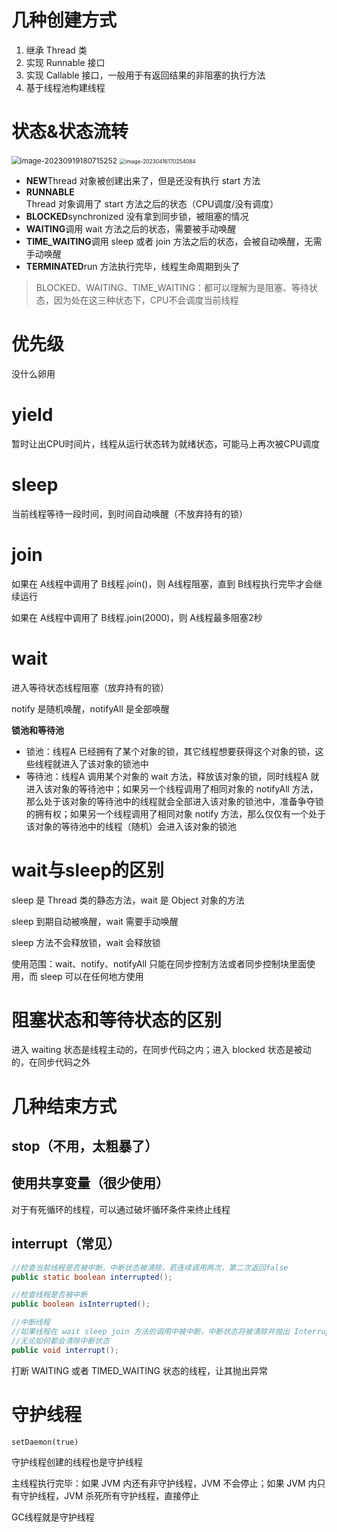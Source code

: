 # 几种创建方式

1. 继承 Thread 类
2. 实现 Runnable 接口
3. 实现 Callable 接口，一般用于有返回结果的非阻塞的执行方法
4. 基于线程池构建线程

# 状态&状态流转

<img src="C:\backup\assets\image-20230919180715252.png" alt="image-20230919180715252" style="zoom: 85%;" />

<img src="C:\backup\assets\image-20230416170254084.png" alt="image-20230416170254084" style="zoom: 60%;" />

- **NEW**Thread 对象被创建出来了，但是还没有执行 start 方法
- **RUNNABLE**Thread 对象调用了 start 方法之后的状态（CPU调度/没有调度）
- **BLOCKED**synchronized 没有拿到同步锁，被阻塞的情况
- **WAITING**调用 wait 方法之后的状态，需要被手动唤醒
- **TIME_WAITING**调用 sleep 或者 join 方法之后的状态，会被自动唤醒，无需手动唤醒
- **TERMINATED**run 方法执行完毕，线程生命周期到头了

> BLOCKED、WAITING、TIME_WAITING：都可以理解为是阻塞、等待状态，因为处在这三种状态下，CPU不会调度当前线程

# 优先级

没什么卵用

# yield

暂时让出CPU时间片，线程从运行状态转为就绪状态，可能马上再次被CPU调度

# sleep

当前线程等待一段时间，到时间自动唤醒（不放弃持有的锁）

# join

如果在 A线程中调用了 B线程.join()，则 A线程阻塞，直到 B线程执行完毕才会继续运行

如果在 A线程中调用了 B线程.join(2000)，则 A线程最多阻塞2秒

# wait

进入等待状态线程阻塞（放弃持有的锁）

notify 是随机唤醒，notifyAll 是全部唤醒

**锁池和等待池**

- 锁池：线程A 已经拥有了某个对象的锁，其它线程想要获得这个对象的锁，这些线程就进入了该对象的锁池中
- 等待池：线程A 调用某个对象的 wait 方法，释放该对象的锁，同时线程A 就进入该对象的等待池中；如果另一个线程调用了相同对象的 notifyAll 方法，那么处于该对象的等待池中的线程就会全部进入该对象的锁池中，准备争夺锁的拥有权；如果另一个线程调用了相同对象 notify 方法，那么仅仅有一个处于该对象的等待池中的线程（随机）会进入该对象的锁池

# wait与sleep的区别

sleep 是 Thread 类的静态方法，wait 是 Object 对象的方法

sleep 到期自动被唤醒，wait 需要手动唤醒

sleep 方法不会释放锁，wait 会释放锁

使用范围：wait、notify、notifyAll 只能在同步控制方法或者同步控制块里面使用，而 sleep 可以在任何地方使用

# 阻塞状态和等待状态的区别

进入 waiting 状态是线程主动的，在同步代码之内；进入 blocked 状态是被动的，在同步代码之外

# 几种结束方式

## stop（不用，太粗暴了）

## 使用共享变量（很少使用）

对于有死循环的线程，可以通过破坏循环条件来终止线程

## interrupt（常见）

```java
//检查当前线程是否被中断，中断状态被清除，若连续调用两次，第二次返回false
public static boolean interrupted();

//检查线程是否被中断
public boolean isInterrupted();

//中断线程
//如果线程在 wait sleep join 方法的调用中被中断，中断状态将被清除并抛出 InterruptedException 异常
//无论如何都会清除中断状态
public void interrupt();
```

打断 WAITING 或者 TIMED_WAITING 状态的线程，让其抛出异常

# 守护线程

`setDaemon(true)`

守护线程创建的线程也是守护线程

主线程执行完毕：如果 JVM 内还有非守护线程，JVM 不会停止；如果 JVM 内只有守护线程，JVM 杀死所有守护线程，直接停止

GC线程就是守护线程